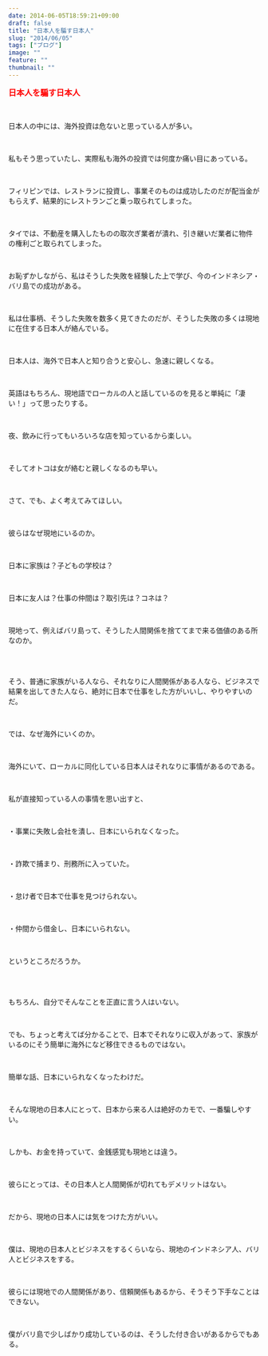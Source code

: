 ```yaml
---
date: 2014-06-05T18:59:21+09:00
draft: false
title: "日本人を騙す日本人"
slug: "2014/06/05"
tags: ["ブログ"]
image: ""
feature: ""
thumbnail: ""
---
```

<p><font color="#ff0000" size="3"><strong>日本人を騙す日本人</strong></font></p><br/><p>日本人の中には、海外投資は危ないと思っている人が多い。</p><br/><p>私もそう思っていたし、実際私も海外の投資では何度か痛い目にあっている。</p><br/><p>フィリピンでは、レストランに投資し、事業そのものは成功したのだが配当金がもらえず、結果的にレストランごと乗っ取られてしまった。</p><br/><p>タイでは、不動産を購入したものの取次ぎ業者が潰れ、引き継いだ業者に物件の権利ごと取られてしまった。</p><br/><p>お恥ずかしながら、私はそうした失敗を経験した上で学び、今のインドネシア・バリ島での成功がある。</p><br/><p>私は仕事柄、そうした失敗を数多く見てきたのだが、そうした失敗の多くは現地に在住する日本人が絡んでいる。</p><br/><p>日本人は、海外で日本人と知り合うと安心し、急速に親しくなる。</p><br/><p>英語はもちろん、現地語でローカルの人と話しているのを見ると単純に「凄い！」って思ったりする。</p><br/><p>夜、飲みに行ってもいろいろな店を知っているから楽しい。</p><br/><p>そしてオトコは女が絡むと親しくなるのも早い。</p><br/><p>さて、でも、よく考えてみてほしい。</p><br/><p>彼らはなぜ現地にいるのか。</p><br/><p>日本に家族は？子どもの学校は？</p><br/><p>日本に友人は？仕事の仲間は？取引先は？コネは？</p><br/><p>現地って、例えばバリ島って、そうした人間関係を捨ててまで来る価値のある所なのか。</p><br/><br/><p>そう、普通に家族がいる人なら、それなりに人間関係がある人なら、ビジネスで結果を出してきた人なら、絶対に日本で仕事をした方がいいし、やりやすいのだ。</p><br/><p>では、なぜ海外にいくのか。</p><br/><p>海外にいて、ローカルに同化している日本人はそれなりに事情があるのである。</p><br/><p>私が直接知っている人の事情を思い出すと、</p><br/><p>・事業に失敗し会社を潰し、日本にいられなくなった。</p><br/><p>・詐欺で捕まり、刑務所に入っていた。</p><br/><p>・怠け者で日本で仕事を見つけられない。</p><br/><p>・仲間から借金し、日本にいられない。</p><br/><p>というところだろうか。</p><br/><br/><p>もちろん、自分でそんなことを正直に言う人はいない。</p><br/><p>でも、ちょっと考えてば分かることで、日本でそれなりに収入があって、家族がいるのにそう簡単に海外になど移住できるものではない。</p><br/><p>簡単な話、日本にいられなくなったわけだ。</p><br/><p>そんな現地の日本人にとって、日本から来る人は絶好のカモで、一番騙しやすい。</p><br/><p>しかも、お金を持っていて、金銭感覚も現地とは違う。</p><br/><p>彼らにとっては、その日本人と人間関係が切れてもデメリットはない。</p><br/><p>だから、現地の日本人には気をつけた方がいい。</p><br/><p>僕は、現地の日本人とビジネスをするくらいなら、現地のインドネシア人、バリ人とビジネスをする。</p><br/><p>彼らには現地での人間関係があり、信頼関係もあるから、そうそう下手なことはできない。</p><br/><p>僕がバリ島で少しばかり成功しているのは、そうした付き合いがあるからでもある。</p><br/><br/><br/><br/><br/><br/><br/><br/><br/><br/><br/><br/><br/><br/><br/><br/>

